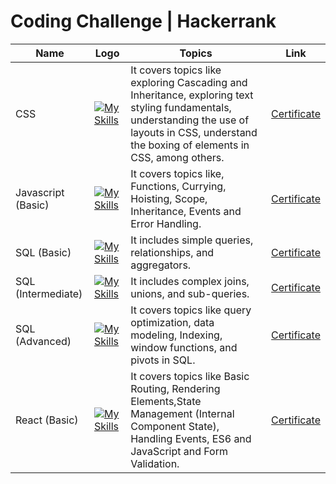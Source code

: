 # Coding Challenge | Hackerrank 

| Name |Logo | Topics | Link |
|---|---|---|---|
|CSS|[![My Skills](https://skillicons.dev/icons?i=css)](https://skillicons.dev)| It covers topics like exploring Cascading and Inheritance, exploring text styling fundamentals, understanding the use of layouts in CSS, understand the boxing of elements in CSS, among others.|[Certificate](certifications/css%20certificate.pdf)|
|Javascript (Basic)|[![My Skills](https://skillicons.dev/icons?i=js)](https://skillicons.dev)|It covers topics like, Functions, Currying, Hoisting, Scope, Inheritance, Events and Error Handling.|[Certificate](certifications/javascript_basic%20certificate.pdf)|
|SQL (Basic)|[![My Skills](https://skillicons.dev/icons?i=mysql)](https://skillicons.dev)|It includes simple queries, relationships, and aggregators.|[Certificate](certifications/sql_basic%20certificate.pdf)|
|SQL (Intermediate)|[![My Skills](https://skillicons.dev/icons?i=mysql)](https://skillicons.dev)|It includes complex joins, unions, and sub-queries. |[Certificate](certifications/sql_intermediate%20certificate.pdf)|
|SQL (Advanced)|[![My Skills](https://skillicons.dev/icons?i=mysql)](https://skillicons.dev)|It covers topics like query optimization, data modeling, Indexing, window functions, and pivots in SQL.|[Certificate](certifications/sql_advanced%20certificate.pdf)|
|React (Basic)|[![My Skills](https://skillicons.dev/icons?i=react)](https://skillicons.dev)|It covers topics like Basic Routing, Rendering Elements,State Management (Internal Component State), Handling Events, ES6 and JavaScript and Form Validation.|[Certificate](certifications/react_basic%20certificate.pdf)|


